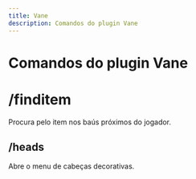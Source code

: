 ```yaml
---
title: Vane
description: Comandos do plugin Vane
---
```


#  Comandos do plugin Vane

# /finditem <item>

Procura pelo item nos baús próximos do jogador.

## /heads

Abre o menu de cabeças decorativas.
